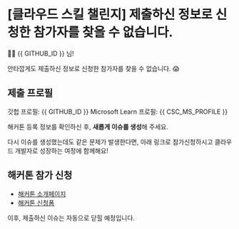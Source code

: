 # [클라우드 스킬 챌린지] 제출하신 정보로 신청한 참가자를 찾을 수 없습니다.

👋🏼 {{ GITHUB_ID }} 님!

안타깝게도 제출하신 정보로 신청한 참가자를 찾을 수 없습니다. 😱

## 제출 프로필

깃헙 프로필: {{ GITHUB_ID }}
Microsoft Learn 프로필: {{ CSC_MS_PROFILE }}

해커톤 등록 정보를 확인하신 후, **새롭게 이슈를 생성**해 주세요.

다시 이슈를 생성했는데도 같은 문제가 발생한다면, 아래 링크로 참가신청하시고 클라우드 개발자로 성장하는 여정에 함께해요!

## 해커톤 참가 신청

* [해커톤 소개페이지](https://hgrd.kr/hackathon)
* [해커톤 신청폼](https://hgrd.kr/hackathon-register)

이후, 제출하신 이슈는 자동으로 닫힐 예정입니다.